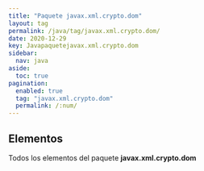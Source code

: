 ```yaml
---
title: "Paquete javax.xml.crypto.dom"
layout: tag
permalink: /java/tag/javax.xml.crypto.dom/
date: 2020-12-29
key: Javapaquetejavax.xml.crypto.dom
sidebar: 
  nav: java
aside: 
  toc: true
pagination: 
  enabled: true
  tag: "javax.xml.crypto.dom"
  permalink: /:num/
---
```


<h2>Elementos</h2>
Todos los elementos del paquete <strong>javax.xml.crypto.dom</strong>
